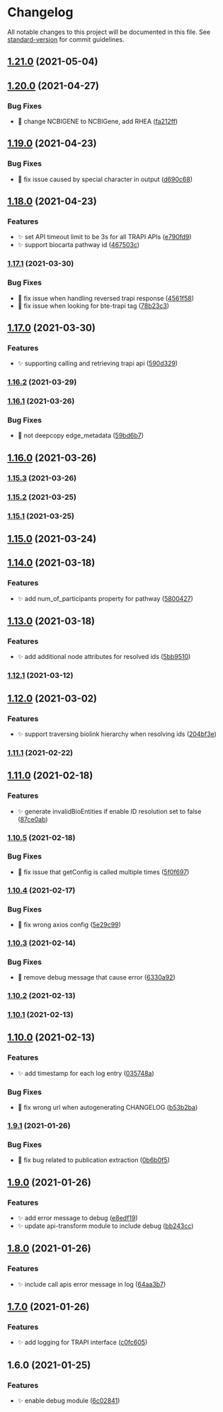 # Changelog

All notable changes to this project will be documented in this file. See [standard-version](https://github.com/conventional-changelog/standard-version) for commit guidelines.

## [1.21.0](https://github.com/kevinxin90/call-apis.js/compare/v1.20.0...v1.21.0) (2021-05-04)

## [1.20.0](https://github.com/kevinxin90/call-apis.js/compare/v1.19.0...v1.20.0) (2021-04-27)


### Bug Fixes

* :bug: change NCBIGENE to NCBIGene, add RHEA ([fa212ff](https://github.com/kevinxin90/call-apis.js/commit/fa212ff5d8bebc1cc1a338f02c83fa98e1afa461))

## [1.19.0](https://github.com/kevinxin90/call-apis.js/compare/v1.18.0...v1.19.0) (2021-04-23)


### Bug Fixes

* :bug: fix issue caused by special character in output ([d690c68](https://github.com/kevinxin90/call-apis.js/commit/d690c68c47e7c64f502765483e59ce9f33ecf1cb))

## [1.18.0](https://github.com/kevinxin90/call-apis.js/compare/v1.17.1...v1.18.0) (2021-04-23)


### Features

* :sparkles: set API timeout limit to be 3s for all TRAPI APIs ([e790fd9](https://github.com/kevinxin90/call-apis.js/commit/e790fd9a256f5a31d3de7276b1675df755479241))
* :sparkles: support biocarta pathway id ([467503c](https://github.com/kevinxin90/call-apis.js/commit/467503cf6d938dd3e9cd3977b6f56efeefe8e345))

### [1.17.1](https://github.com/kevinxin90/call-apis.js/compare/v1.17.0...v1.17.1) (2021-03-30)


### Bug Fixes

* :bug: fix issue when handling reversed trapi response ([4561f58](https://github.com/kevinxin90/call-apis.js/commit/4561f58cf5bc0833c10517a1c6d40ca997bf5ef6))
* :bug: fix issue when looking for bte-trapi tag ([78b23c3](https://github.com/kevinxin90/call-apis.js/commit/78b23c3d24c3dee7161d462a97f682705db0fc2f))

## [1.17.0](https://github.com/kevinxin90/call-apis.js/compare/v1.16.2...v1.17.0) (2021-03-30)


### Features

* :sparkles: supporting calling and retrieving trapi api ([590d329](https://github.com/kevinxin90/call-apis.js/commit/590d3294d0be6eb8698ab0c709ca6f84ce5c7b16))

### [1.16.2](https://github.com/kevinxin90/call-apis.js/compare/v1.16.1...v1.16.2) (2021-03-29)

### [1.16.1](https://github.com/kevinxin90/call-apis.js/compare/v1.16.0...v1.16.1) (2021-03-26)


### Bug Fixes

* :bug: not deepcopy edge_metadata ([59bd6b7](https://github.com/kevinxin90/call-apis.js/commit/59bd6b77b6787df3fcac8f9c70d2c5578e2de51a))

## [1.16.0](https://github.com/kevinxin90/call-apis.js/compare/v1.15.3...v1.16.0) (2021-03-26)

### [1.15.3](https://github.com/kevinxin90/call-apis.js/compare/v1.15.2...v1.15.3) (2021-03-26)

### [1.15.2](https://github.com/kevinxin90/call-apis.js/compare/v1.15.1...v1.15.2) (2021-03-25)

### [1.15.1](https://github.com/kevinxin90/call-apis.js/compare/v1.15.0...v1.15.1) (2021-03-25)

## [1.15.0](https://github.com/kevinxin90/call-apis.js/compare/v1.14.0...v1.15.0) (2021-03-24)

## [1.14.0](https://github.com/kevinxin90/call-apis.js/compare/v1.13.0...v1.14.0) (2021-03-18)


### Features

* :sparkles: add num_of_participants property for pathway ([5800427](https://github.com/kevinxin90/call-apis.js/commit/580042787b6623528784cabe973d7082b2080862))

## [1.13.0](https://github.com/kevinxin90/call-apis.js/compare/v1.12.1...v1.13.0) (2021-03-18)


### Features

* :sparkles: add additional node attributes for resolved ids ([5bb9510](https://github.com/kevinxin90/call-apis.js/commit/5bb9510fa41e62dba0a210ee6a65dd34c8a51a5d))

### [1.12.1](https://github.com/kevinxin90/call-apis.js/compare/v1.12.0...v1.12.1) (2021-03-12)

## [1.12.0](https://github.com/kevinxin90/call-apis.js/compare/v1.11.1...v1.12.0) (2021-03-02)


### Features

* :sparkles: support traversing biolink hierarchy when resolving ids ([204bf3e](https://github.com/kevinxin90/call-apis.js/commit/204bf3e7489282935397e6261b58bacfc39afd70))

### [1.11.1](https://github.com/kevinxin90/call-apis.js/compare/v1.11.0...v1.11.1) (2021-02-22)

## [1.11.0](https://github.com/kevinxin90/call-apis.js/compare/v1.10.5...v1.11.0) (2021-02-18)


### Features

* :sparkles: generate invalidBioEntities if enable ID resolution set to false ([87ce0ab](https://github.com/kevinxin90/call-apis.js/commit/87ce0ab634a5ea75785c5a4b5b038233150fda3a))

### [1.10.5](https://github.com/kevinxin90/call-apis.js/compare/v1.10.4...v1.10.5) (2021-02-18)


### Bug Fixes

* :bug: fix issue that getConfig is called multiple times ([5f0f697](https://github.com/kevinxin90/call-apis.js/commit/5f0f697f17c3b367ef6905ea00eb81ad1c99e340))

### [1.10.4](https://github.com/kevinxin90/call-apis.js/compare/v1.10.3...v1.10.4) (2021-02-17)


### Bug Fixes

* :bug: fix wrong axios config ([5e29c99](https://github.com/kevinxin90/call-apis.js/commit/5e29c99114accb4c399d873d1b52965c6051668f))

### [1.10.3](https://github.com/kevinxin90/call-apis.js/compare/v1.10.2...v1.10.3) (2021-02-14)


### Bug Fixes

* :bug: remove debug message that cause error ([6330a92](https://github.com/kevinxin90/call-apis.js/commit/6330a92f2a441a933ecdc0a1bf609aca40c22826))

### [1.10.2](https://github.com/kevinxin90/call-apis.js/compare/v1.10.1...v1.10.2) (2021-02-13)

### [1.10.1](https://github.com/kevinxin90/call-apis.js/compare/v1.10.0...v1.10.1) (2021-02-13)

## [1.10.0](https://github.com/kevinxin90/call-apis.js/compare/v1.9.1...v1.10.0) (2021-02-13)


### Features

* :sparkles: add timestamp for each log entry ([035748a](https://github.com/kevinxin90/call-apis.js/commit/035748a514da4e93f837753694509306d17419a4))


### Bug Fixes

* :bug: fix wrong url when autogenerating CHANGELOG ([b53b2ba](https://github.com/kevinxin90/call-apis.js/commit/b53b2ba63dd69eb30ddbf040ad1d915df18ec0f4))

### [1.9.1](https://github.com/kevinxin90/call-apis.js/compare/v1.9.0...v1.9.1) (2021-01-26)


### Bug Fixes

* :bug: fix bug related to publication extraction ([0b6b0f5](https://github.com/kevinxin90/call-apis.js/commits/0b6b0f5ab0981157b7837d9d602d3253be7a817b))

## [1.9.0](https://github.com/kevinxin90/call-apis.js/compare/v1.8.0...v1.9.0) (2021-01-26)


### Features

* :sparkles: add error message to debug ([e8edf19](https://github.com/kevinxin90/call-apis.js/commits/e8edf192425af0c293687891da98fdd5d282e2bd))
* :sparkles: update api-transform module to include debug ([bb243cc](https://github.com/kevinxin90/call-apis.js/commits/bb243cc6d21055575933e2828c35c3b4d01a464c))

## [1.8.0](https://github.com/kevinxin90/call-apis.js/compare/v1.7.0...v1.8.0) (2021-01-26)


### Features

* :sparkles: include call apis error message in log ([64aa3b7](https://github.com/kevinxin90/call-apis.js/commits/64aa3b735b98815fc63a92bcf330815c2da6f555))

## [1.7.0](https://github.com/kevinxin90/call-apis.js/compare/v1.6.0...v1.7.0) (2021-01-26)


### Features

* :sparkles: add logging for TRAPI interface ([c0fc605](https://github.com/kevinxin90/call-apis.js/commits/c0fc605a01fc4fdb232154a9f8900e1898b9c392))

## 1.6.0 (2021-01-25)


### Features

* :sparkles: enable debug module ([6c02841](https://github.com/kevinxin90/call-apis.js/commits/6c02841ccee287dadcf0d17354a38de3d065c37a))
